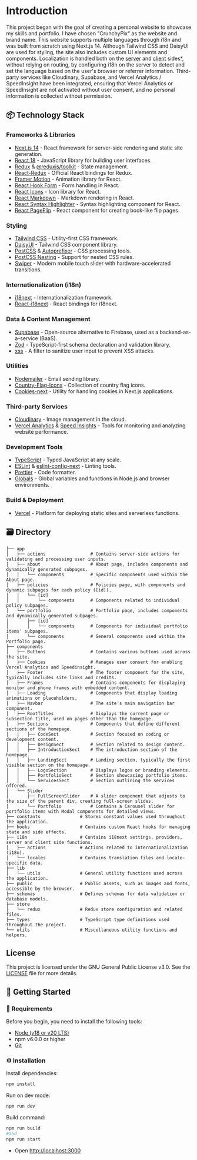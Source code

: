 # Introduction

This project began with the goal of creating a personal website to showcase my skills and portfolio. I have chosen "CrunchyPix" as the website and brand name. This website supports multiple languages through i18n and was built from scratch using Next.js 14. Although Tailwind CSS and DaisyUI are used for styling, the site also includes custom UI elements and components. Localization is handled both on the [server](/i18n/server.ts) and [client](/i18n/client.ts) sides[\*](/i18n/settings.ts), without relying on routing, by configuring i18n on the server to detect and set the language based on the user's browser or referrer information. Third-party services like Cloudinary, Supabase, and Vercel Analytics / SpeedInsight have been integrated, ensuring that Vercel Analytics or SpeedInsight are not activated without user consent, and no personal information is collected without permission.

## 📦 Technology Stack

### Frameworks & Libraries

- [Next.js 14](https://nextjs.org) - React framework for server-side rendering and static site generation.
- [React 18](https://reactjs.org) - JavaScript library for building user interfaces.
- [Redux](https://redux.js.org) & [@reduxjs/toolkit](https://redux-toolkit.js.org) - State management.
- [React-Redux](https://react-redux.js.org) - Official React bindings for Redux.
- [Framer Motion](https://www.framer.com/motion/) - Animation library for React.
- [React Hook Form](https://react-hook-form.com) - Form handling in React.
- [React Icons](https://react-icons.github.io/react-icons/) - Icon library for React.
- [React Markdown](https://github.com/remarkjs/react-markdown) - Markdown rendering in React.
- [React Syntax Highlighter](https://github.com/react-syntax-highlighter/react-syntax-highlighter) - Syntax highlighting component for React.
- [React PageFlip](https://www.npmjs.com/package/react-pageflip) - React component for creating book-like flip pages.

### Styling

- [Tailwind CSS](https://tailwindcss.com) - Utility-first CSS framework.
- [DaisyUI](https://daisyui.com) - Tailwind CSS component library.
- [PostCSS](https://postcss.org) & [Autoprefixer](https://github.com/postcss/autoprefixer) - CSS processing tools.
- [PostCSS Nesting](https://github.com/csstools/postcss-nesting) - Support for nested CSS rules.
- [Swiper](https://swiperjs.com/react) - Modern mobile touch slider with hardware-accelerated transitions.

### Internationalization (i18n)

- [i18next](https://www.i18next.com) - Internationalization framework.
- [React-i18next](https://react.i18next.com) - React bindings for i18next.

### Data & Content Management

- [Supabase](https://supabase.com) - Open-source alternative to Firebase, used as a backend-as-a-service (BaaS).
- [Zod](https://zod.dev) - TypeScript-first schema declaration and validation library.
- [xss](https://www.npmjs.com/package/xss) - A filter to sanitize user input to prevent XSS attacks.

### Utilities

- [Nodemailer](https://nodemailer.com) - Email sending library.
- [Country-Flag-Icons](https://github.com/catamphetamine/country-flag-icons) - Collection of country flag icons.
- [Cookies-next](https://github.com/cookie-notice/cookies-next) - Utility for handling cookies in Next.js applications.

### Third-party Services

- [Cloudinary](https://cloudinary.com) - Image management in the cloud.
- [Vercel Analytics](https://vercel.com/analytics) & [Speed Insights](https://vercel.com/speed-insights) - Tools for monitoring and analyzing website performance.

### Development Tools

- [TypeScript](https://www.typescriptlang.org) - Typed JavaScript at any scale.
- [ESLint](https://eslint.org) & [eslint-config-next](https://nextjs.org/docs/basic-features/eslint) - Linting tools.
- [Prettier](https://prettier.io) - Code formatter.
- [Globals](https://www.npmjs.com/package/globals) - Global variables and functions in Node.js and browser environments.

### Build & Deployment

- [Vercel](https://vercel.com) - Platform for deploying static sites and serverless functions.

## 🗃️ Directory

```
├── app
│   ├── actions                 # Contains server-side actions for validating and processing user inputs.
│   ├── about                   # About page, includes components and dynamically generated subpages.
│   │   └── components          # Specific components used within the About page.
│   ├── policies                # Policies page, with components and dynamic subpages for each policy ([id]).
│   │   └── [id]
│   │       └── components      # Components related to individual policy subpages.
│   └── portfolio               # Portfolio page, includes components and dynamically generated subpages.
│       ├── [id]
│       │   └── components      # Components for individual portfolio items' subpages.
│       └── components          # General components used within the Portfolio page.
├── components
│   ├── Buttons                 # Contains various buttons used across the site.
│   ├── Cookies                 # Manages user consent for enabling Vercel Analytics and Speedinsight.
│   ├── Footer                  # The footer component for the site, typically includes site links and credits.
│   ├── Frames                  # Contains components for displaying monitor and phone frames with embedded content.
│   ├── Loading                 # Components that display loading animations or placeholders.
│   ├── Navbar                  # The site's main navigation bar component.
│   ├── RootTitles              # Displays the current page or subsection title, used on pages other than the homepage.
│   ├── Sections                # Components that define different sections of the homepage.
│   │   ├── CodeSect            # Section focused on coding or development content.
│   │   ├── DesignSect          # Section related to design content.
│   │   ├── IntroductionSect    # The introduction section of the homepage.
│   │   ├── LandingSect         # Landing section, typically the first visible section on the homepage.
│   │   ├── LogoSection         # Displays logos or branding elements.
│   │   ├── PortfolioSect       # Section showcasing portfolio items.
│   │   └── ServicesSect        # Section outlining the services offered.
│   └── Slider
│       ├── FullScreenSlider    # A slider component that adjusts to the size of the parent div, creating full-screen slides.
│       └── Portfolio           # Contains a Carousel slider for portfolio items with Modal components for detailed views.
├── constants               # Stores constant values used throughout the application.
├── hooks                   # Contains custom React hooks for managing state and side effects.
├── i18n                    # Contains i18next settings, providers, server and client side functions.
│   ├── actions             # Actions related to internationalization (i18n).
│   └── locales             # Contains translation files and locale-specific data.
├── lib
│   └── utils               # General utility functions used across the application.
├── public                  # Public assets, such as images and fonts, accessible by the browser.
├── schemas                 # Defines schemas for data validation or database models.
├── store
│   └── redux               # Redux store configuration and related files.
├── types                   # TypeScript type definitions used throughout the project.
└── utils                   # Miscellaneous utility functions and helpers.

```

## License

This project is licensed under the GNU General Public License v3.0. See the [LICENSE](./LICENSE) file for more details.

## 🚀 Getting Started

### 👜 Requirements

Before you begin, you need to install the following tools:

- [Node (v18 or v20 LTS)](https://nodejs.org/en/download/)
- npm v6.0.0 or higher
- [Git](https://git-scm.com/downloads)

### ⚙️ Installation

Install dependencies:

```bash
npm install
```

Run on dev mode:

```bash
npm run dev
```

Build command:

```bash
npm run build
#and
npm run start
```

- Open [http://localhost:3000](http://localhost:8080)
